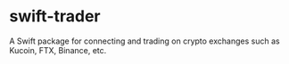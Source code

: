 # swift-trader
A Swift package for connecting and trading on crypto exchanges such as Kucoin, FTX, Binance, etc.
